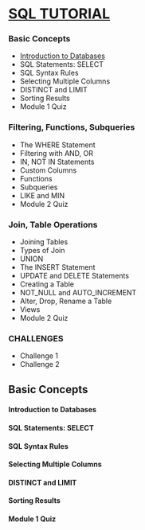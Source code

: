 
[SQL TUTORIAL](https://www.sololearn.com/Play/SQL)
======

### Basic Concepts
  * <a href='#1'>Introduction to Databases</a>
  * SQL Statements: SELECT
  * SQL Syntax Rules
  * Selecting Multiple Columns
  * DISTINCT and LIMIT
  * Sorting Results
  * Module 1 Quiz

### Filtering, Functions, Subqueries
  * The WHERE Statement
  * Filtering with AND, OR
  * IN, NOT IN Statements
  * Custom Columns
  * Functions
  * Subqueries
  * LIKE and MIN
  * Module 2 Quiz

### Join, Table Operations
  * Joining Tables
  * Types of Join
  * UNION
  * The INSERT Statement
  * UPDATE and DELETE Statements
  * Creating a Table
  * NOT_NULL and AUTO_INCREMENT
  * Alter, Drop, Rename a Table
  * Views
  * Module 2 Quiz

### CHALLENGES
  * Challenge 1
  * Challenge 2
  
Basic Concepts
------

#### <h4 id='1'>Introduction to Databases</h4>

#### SQL Statements: SELECT

#### SQL Syntax Rules

#### Selecting Multiple Columns

#### DISTINCT and LIMIT

#### Sorting Results

#### Module 1 Quiz
